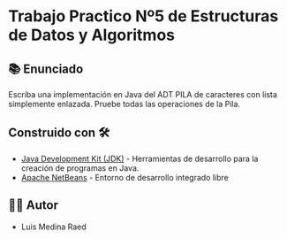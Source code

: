 # Trabajo Practico Nº5 de Estructuras de Datos y Algoritmos

## 📚 Enunciado

Escriba una implementación en Java del ADT PILA de caracteres con lista simplemente enlazada.
Pruebe todas las operaciones de la Pila.
  
## Construido con 🛠️

* [Java Development Kit (JDK)](https://www.java.com/es/download/help/develop.html) -  Herramientas de desarrollo para la creación de programas en Java.
* [Apache NetBeans](https://netbeans.apache.org/) - Entorno de desarrollo integrado libre

## 👨‍💻 Autor

- Luis Medina Raed